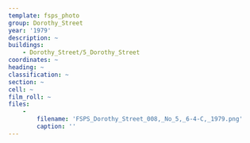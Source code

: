 ```yaml
---
template: fsps_photo
group: Dorothy_Street
year: '1979'
description: ~
buildings:
    - Dorothy_Street/5_Dorothy_Street
coordinates: ~
heading: ~
classification: ~
section: ~
cell: ~
film_roll: ~
files:
    -
        filename: 'FSPS_Dorothy_Street_008,_No_5,_6-4-C,_1979.png'
        caption: ''
---
```

